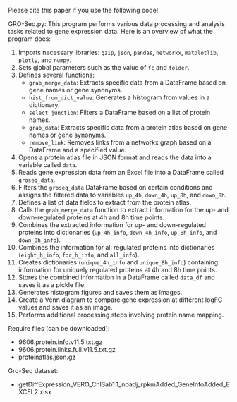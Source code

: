 Please cite this paper if you use the following code!


GRO-Seq.py:
This program performs various data processing and analysis tasks related to gene expression data. Here is an overview of what the program does:

1. Imports necessary libraries: `gzip`, `json`, `pandas`, `networkx`, `matplotlib`, `plotly`, and `numpy`.
2. Sets global parameters such as the value of `fc` and `folder`.
3. Defines several functions:
   - `grab_merge_data`: Extracts specific data from a DataFrame based on gene names or gene synonyms.
   - `hist_from_dict_value`: Generates a histogram from values in a dictionary.
   - `select_junction`: Filters a DataFrame based on a list of protein names.
   - `grab_data`: Extracts specific data from a protein atlas based on gene names or gene synonyms.
   - `remove_link`: Removes links from a networkx graph based on a DataFrame and a specified value.
4. Opens a protein atlas file in JSON format and reads the data into a variable called `data`.
5. Reads gene expression data from an Excel file into a DataFrame called `groseq_data`.
6. Filters the `groseq_data` DataFrame based on certain conditions and assigns the filtered data to variables `up_4h`, `down_4h`, `up_8h`, and `down_8h`.
7. Defines a list of data fields to extract from the protein atlas.
8. Calls the `grab_merge_data` function to extract information for the up- and down-regulated proteins at 4h and 8h time points.
9. Combines the extracted information for up- and down-regulated proteins into dictionaries (`up_4h_info`, `down_4h_info`, `up_8h_info`, and `down_8h_info`).
10. Combines the information for all regulated proteins into dictionaries (`eight_h_info`, `for_h_info`, and `all_info`).
11. Creates dictionaries (`unique_4h_info` and `unique_8h_info`) containing information for uniquely regulated proteins at 4h and 8h time points.
12. Stores the combined information in a DataFrame called `data_df` and saves it as a pickle file.
13. Generates histogram figures and saves them as images.
14. Create a Venn diagram to compare gene expression at different logFC values and saves it as an image.
15. Performs additional processing steps involving protein name mapping.

Require files (can be downloaded):
- 9606.protein.info.v11.5.txt.gz
- 9606.protein.links.full.v11.5.txt.gz
- proteinatlas.json.gz

Gro-Seq dataset:
- getDiffExpression_VERO_ChlSab1.1_noadj_rpkmAdded_GeneInfoAdded_EXCEL2.xlsx
